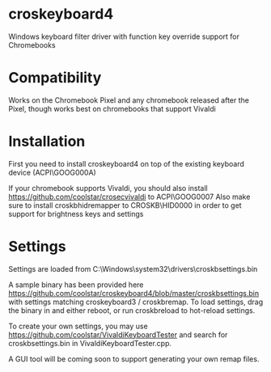 # croskeyboard4
Windows keyboard filter driver with function key override support for Chromebooks

# Compatibility
Works on the Chromebook Pixel and any chromebook released after the Pixel, though works best on chromebooks that support Vivaldi

# Installation
First you need to install croskeyboard4 on top of the existing keyboard device (ACPI\GOOG000A)

If your chromebook supports Vivaldi, you should also install https://github.com/coolstar/crosecvivaldi to ACPI\GOOG0007
Also make sure to install croskbhidremapper to CROSKB\HID0000 in order to get support for brightness keys and settings

# Settings

Settings are loaded from C:\Windows\system32\drivers\croskbsettings.bin

A sample binary has been provided here https://github.com/coolstar/croskeyboard4/blob/master/croskbsettings.bin with settings matching croskeyboard3 / croskbremap. To load settings, drag the binary in and either reboot, or run croskbreload to hot-reload settings.

To create your own settings, you may use https://github.com/coolstar/VivaldiKeyboardTester and search for croskbsettings.bin in VivaldiKeyboardTester.cpp.

A GUI tool will be coming soon to support generating your own remap files.